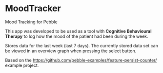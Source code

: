 # MoodTracker
Mood Tracking for Pebble

This app was developed to be used as a tool with **Cognitive Behavioural Therapy** to log how the mood of the patient had been during the week.

Stores data for the last week (last 7 days). The currently stored data set can be viewed in an overview graph when pressing the select button.

Based on the <https://github.com/pebble-examples/feature-persist-counter/> example project.
